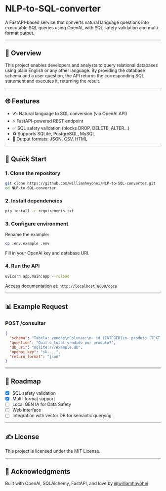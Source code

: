 # NLP-to-SQL-converter

A FastAPI-based service that converts natural language questions into executable SQL queries using OpenAI, with SQL safety validation and multi-format output.

---

## 🔎 Overview
This project enables developers and analysts to query relational databases using plain English or any other language. By providing the database schema and a user question, the API returns the corresponding SQL statement and executes it, returning the result.

---

## 🌐 Features
- ✍️ Natural language to SQL conversion (via OpenAI API)
- ⚡ FastAPI-powered REST endpoint
- ✅ SQL safety validation (blocks DROP, DELETE, ALTER...)
- ♻ Supports SQLite, PostgreSQL, MySQL
- 📄 Output formats: JSON, CSV, HTML

---

## 🚀 Quick Start

### 1. Clone the repository
```bash
git clone https://github.com/williamhnyohei/NLP-to-SQL-converter.git
cd NLP-to-SQL-converter
```

### 2. Install dependencies
```bash
pip install -r requirements.txt
```

### 3. Configure environment
Rename the example:
```bash
cp .env.example .env
```
Fill in your OpenAI key and database URI.

### 4. Run the API
```bash
uvicorn app.main:app --reload
```

Access documentation at: `http://localhost:8000/docs`

---

## 📊 Example Request
### POST /consultar
```json
{
  "schema": "Tabela: vendas\nColunas:\n- id (INTEGER)\n- produto (TEXT)\n- quantidade (INTEGER)\n- preco (REAL)\n- data (TEXT)",
  "question": "Qual o total vendido por produto?",
  "db_uri": "sqlite:///example.db",
  "openai_key": "sk-...",
  "return_format": "json"
}
```

---

## 📅 Roadmap
- [x] SQL safety validation
- [x] Multi-format support
- [ ] Local GEN IA for Data Safety
- [ ] Web interface
- [ ] Integration with vector DB for semantic querying

---

## ✍️ License
This project is licensed under the MIT License.

---

## 📖 Acknowledgments
Built with OpenAI, SQLAlchemy, FastAPI, and love by [@williamhnyohei](https://github.com/williamhnyohei)

